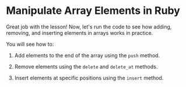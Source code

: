 # Manipulate Array Elements in Ruby

Great job with the lesson! Now, let's run the code to see how adding, removing, and inserting elements in arrays works in practice.

You will see how to:

1. Add elements to the end of the array using the `push` method.

2. Remove elements using the `delete` and `delete_at` methods.

3. Insert elements at specific positions using the `insert` method.